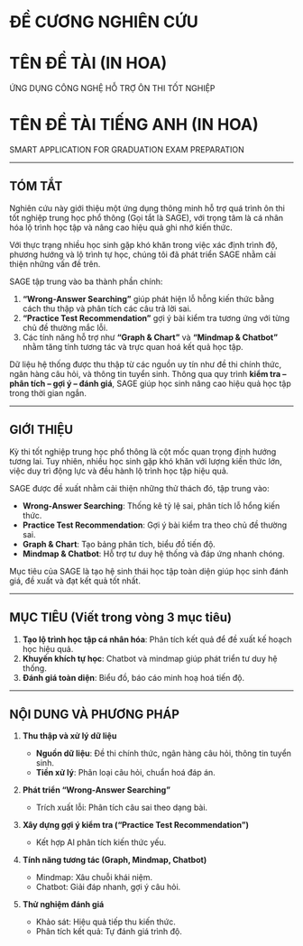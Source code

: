 # ĐỀ CƯƠNG NGHIÊN CỨU

# TÊN ĐỀ TÀI (IN HOA)
ỨNG DỤNG CÔNG NGHỆ HỖ TRỢ ÔN THI TỐT NGHIỆP

# TÊN ĐỀ TÀI TIẾNG ANH (IN HOA)
SMART APPLICATION FOR GRADUATION EXAM PREPARATION

---

## TÓM TẮT

Nghiên cứu này giới thiệu một ứng dụng thông minh hỗ trợ quá trình ôn thi tốt nghiệp trung học phổ thông (Gọi tắt là SAGE), với trọng tâm là cá nhân hóa lộ trình học tập và nâng cao hiệu quả ghi nhớ kiến thức.

Với thực trạng nhiều học sinh gặp khó khăn trong việc xác định trình độ, phương hướng và lộ trình tự học, chúng tôi đã phát triển SAGE nhằm cải thiện những vấn đề trên.

SAGE tập trung vào ba thành phần chính:
1. **“Wrong-Answer Searching”** giúp phát hiện lỗ hỗng kiến thức bằng cách thu thập và phân tích các câu trả lời sai.
2. **“Practice Test Recommendation”** gợi ý bài kiểm tra tương ứng với từng chủ đề thường mắc lỗi.
3. Các tính năng hỗ trợ như **“Graph & Chart”** và **“Mindmap & Chatbot”** nhằm tăng tính tương tác và trực quan hoá kết quả học tập.

Dữ liệu hệ thống được thu thập từ các nguồn uy tín như đề thi chính thức, ngân hàng câu hỏi, và thông tin tuyển sinh. Thông qua quy trình **kiểm tra – phân tích – gợi ý – đánh giá**, SAGE giúp học sinh nâng cao hiệu quả học tập trong thời gian ngắn.

---

## GIỚI THIỆU

Kỳ thi tốt nghiệp trung học phổ thông là cột mốc quan trọng định hướng tương lai. Tuy nhiên, nhiều học sinh gặp khó khăn với lượng kiến thức lớn, việc duy trì động lực và đều hành lộ trình học tập hiệu quả.

SAGE được đề xuất nhằm cải thiện những thử thách đó, tập trung vào:

- **Wrong-Answer Searching**: Thống kê tỷ lệ sai, phân tích lỗ hổng kiến thức.
- **Practice Test Recommendation**: Gợi ý bài kiểm tra theo chủ đề thường sai.
- **Graph & Chart**: Tạo bảng phân tích, biểu đồ tiến độ.
- **Mindmap & Chatbot**: Hỗ trợ tư duy hệ thống và đáp ứng nhanh chóng.

Mục tiêu của SAGE là tạo hệ sinh thái học tập toàn diện giúp học sinh đánh giá, đề xuất và đạt kết quả tốt nhất.

---

## MỤC TIÊU (Viết trong vòng 3 mục tiêu)

1. **Tạo lộ trình học tập cá nhân hóa**: Phân tích kết quả để đề xuất kế hoạch học hiệu quả.
2. **Khuyến khích tự học**: Chatbot và mindmap giúp phát triển tư duy hệ thống.
3. **Đánh giá toàn diện**: Biểu đồ, báo cáo minh hoạ hoá tiến độ.

---

## NỘI DUNG VÀ PHƯƠNG PHÁP

1. **Thu thập và xử lý dữ liệu**
   - **Nguồn dữ liệu**: Đề thi chính thức, ngân hàng câu hỏi, thông tin tuyển sinh.
   - **Tiền xử lý**: Phân loại câu hỏi, chuẩn hoá đáp án.

2. **Phát triển “Wrong-Answer Searching”**
   - Trích xuất lỗi: Phân tích câu sai theo dạng bài.

3. **Xây dựng gợi ý kiểm tra (“Practice Test Recommendation”)**
   - Kết hợp AI phân tích kiến thức yếu.

4. **Tính năng tương tác (Graph, Mindmap, Chatbot)**
   - Mindmap: Xâu chuỗi khái niệm.
   - Chatbot: Giải đáp nhanh, gợi ý câu hỏi.

5. **Thử nghiệm đánh giá**
   - Khảo sát: Hiệu quả tiếp thu kiến thức.
   - Phân tích kết quả: Tự đánh giá trình độ.

